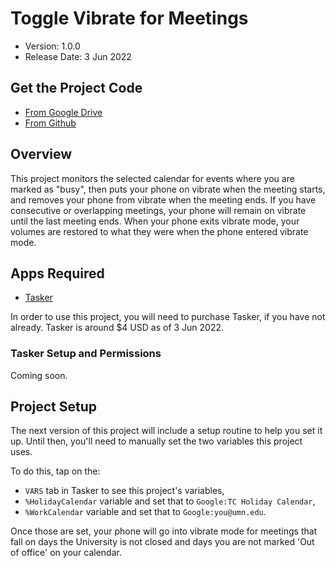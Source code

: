 # Toggle Vibrate for Meetings

  * Version: 1.0.0
  * Release Date: 3 Jun 2022

## Get the Project Code

  * [From Google Drive](https://drive.google.com/drive/folders/1uAgHTsr9h_y2N8mRqMN8_ewsVvTnFQcm?usp=sharing)
  * [From Github](Toggle_Vibrate_for_Meetings.prj.xml)

## Overview

This project monitors the selected calendar for events where you are marked as "busy", then puts your phone on vibrate when the meeting starts, and removes your phone from vibrate when the meeting ends. If you have consecutive or overlapping meetings, your phone will remain on vibrate until the last meeting ends. When your phone exits vibrate mode, your volumes are restored to what they were when the phone entered vibrate mode.

## Apps Required

  * [Tasker](https://play.google.com/store/apps/details?id=net.dinglisch.android.taskerm)

In order to use this project, you will need to purchase Tasker, if you have not already. Tasker is around $4 USD as of 3 Jun 2022.

### Tasker Setup and Permissions

Coming soon.

## Project Setup

The next version of this project will include a setup routine to help you set it up. Until then, you'll need to manually set the two variables this project uses.

To do this, tap on the:
  * `VARS` tab in Tasker to see this project's variables,
  * `%HolidayCalendar` variable and set that to `Google:TC Holiday Calendar`,
  * `%WorkCalendar` variable and set that to `Google:you@umn.edu`.

Once those are set, your phone will go into vibrate mode for meetings that fall on days the University is not closed and days you are not marked 'Out of office' on your calendar.
